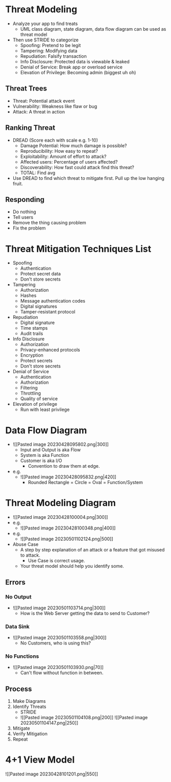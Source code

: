 # Threat Modeling
- Analyze your app to find treats
	- UML class diagram, state diagram, data flow diagram can be used as threat model
- Then use STRIDE to categorize
	- Spoofing: Pretend to be legit
	- Tampering: Modifying data
	- Repudiation: Falsify transaction
	- Info Disclosure: Protected data is viewable & leaked
	- Denial of Service: Break app or overload service
	- Elevation of Privilege: Becoming admin (biggest uh oh)
## Threat Trees
- Threat: Potential attack event
- Vulnerability: Weakness like flaw or bug
- Attack: A threat in action
## Ranking Threat
- DREAD (Score each with scale e.g. 1-10)
	- Damage Potential: How much damage is possible?
	- Reproducibility: How easy to repeat?
	- Exploitability: Amount of effort to attack?
	- Affected users: Percentage of users affected?
	- Discoverability: How fast could attack find this threat?
	- TOTAL: Find avg
- Use DREAD to find which threat to mitigate first. Pull up the low hanging fruit.
## Responding
- Do nothing
- Tell users
- Remove the thing causing problem
- Fix the problem
# Threat Mitigation Techniques List
- Spoofing
	- Authentication
	- Protect secret data
	- Don't store secrets
- Tampering
	- Authorization
	- Hashes
	- Message authentication codes
	- Digital signatures
	- Tamper-resistant protocol
- Repudiation
	- Digital signature
	- Time stamps
	- Audit trails
- Info Disclosure
	- Authorization
	- Privacy-enhanced protocols
	- Encryption
	- Protect secrets
	- Don't store secrets
- Denial of Service
	- Authentication
	- Authorization
	- Filtering
	- Throttling
	- Quality of service
- Elevation of privilege
	- Run with least privilege
# Data Flow Diagram
- ![[Pasted image 20230428095802.png|300]]
	- Input and Output is aka Flow
	- System is aka Function
	- Customer is aka I/O
		- Convention to draw them at edge.
- e.g. 
	- ![[Pasted image 20230428095832.png|420]]
		- Rounded Rectangle = Circle = Oval = Function/System
# Threat Modeling Diagram
- ![[Pasted image 20230428100004.png|300]]
- e.g.
	- ![[Pasted image 20230428100348.png|400]]
- e.g. 
	- ![[Pasted image 20230501102124.png|500]]
- Abuse Case
	- A step by step explanation of an attack or a feature that got misused to attack.
		- Use Case is correct usage.
	- Your threat model should help you identify some.
## Errors
### No Output
- ![[Pasted image 20230501103714.png|300]]
	- How is the Web Server getting the data to send to Customer?
### Data Sink
- ![[Pasted image 20230501103558.png|300]]
	- No Customers, who is using this?
### No Functions
- ![[Pasted image 20230501103930.png|70]]
	- Can't flow without function in between.
## Process
1. Make Diagrams
2. Identify Threats
	- STRIDE
	- ![[Pasted image 20230501104108.png|200]] ![[Pasted image 20230501104147.png|250]]
3. Mitigate
4. Verify Mitigation
5. Repeat
# 4+1 View Model
 ![[Pasted image 20230428101201.png|550]]
